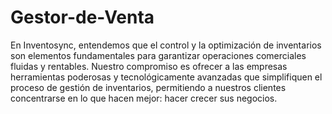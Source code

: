 # Gestor-de-Venta
En Inventosync, entendemos que el control y la optimización de inventarios son elementos fundamentales para garantizar operaciones comerciales fluidas y rentables. Nuestro compromiso es ofrecer a las empresas herramientas poderosas y tecnológicamente avanzadas que simplifiquen el proceso de gestión de inventarios, permitiendo a nuestros clientes concentrarse en lo que hacen mejor: hacer crecer sus negocios.

